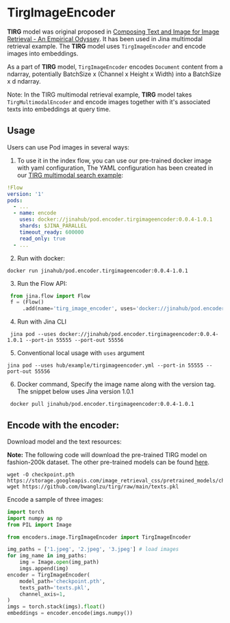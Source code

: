 # TirgImageEncoder

**TIRG** model was original proposed in [Composing Text and Image for Image Retrieval - An Empirical Odyssey](https://arxiv.org/abs/1812.07119).
It has been used in Jina multimodal retrieval example.
The **TIRG** model uses `TirgImageEncoder` and encode images into embeddings.

As a part of **TIRG** model,
`TirgImageEncoder` encodes `Document` content from a ndarray, potentially BatchSize x (Channel x Height x Width) into a BatchSize x d ndarray.

Note: In the TIRG multimodal retrieval example, **TIRG** model takes `TirgMultimodalEncoder` and encode images together with it's associated texts into embeddings at query time.

## Usage

Users can use Pod images in several ways:

1. To use it in the index flow, you can use our pre-trained docker image with yaml configuration, The YAML configuration has been created in our [TIRG multimodal search example](https://github.com/jina-ai/examples/blob/master/multimodal-search-tirg/flow-index.yml):

```yaml
!Flow
version: '1'
pods:
  - ...
  - name: encode
    uses: docker://jinahub/pod.encoder.tirgimageencoder:0.0.4-1.0.1
    shards: $JINA_PARALLEL
    timeout_ready: 600000
    read_only: true
  - ...
```

2. Run with docker:

```shell
docker run jinahub/pod.encoder.tirgimageencoder:0.0.4-1.0.1
```

3. Run the Flow API:

```python
 from jina.flow import Flow
 f = (Flow()
     .add(name='tirg_image_encoder', uses='docker://jinahub/pod.encoder.tirgimageencoder:0.0.4-1.0.1', port_in=55555, port_out=55556))
```

4. Run with Jina CLI

```shell
 jina pod --uses docker://jinahub/pod.encoder.tirgimageencoder:0.0.4-1.0.1 --port-in 55555 --port-out 55556
```

5. Conventional local usage with `uses` argument

```shell
jina pod --uses hub/example/tirgimageencoder.yml --port-in 55555 --port-out 55556
```

6. Docker command, Specify the image name along with the version tag.
   The snippet below uses Jina version 1.0.1

```shell
 docker pull jinahub/pod.encoder.tirgimageencoder:0.0.4-1.0.1
```

## Encode with the encoder:

Download model and the text resources:

**Note:** The following code will download the pre-trained TIRG model on fashion-200k dataset.
The other pre-trained models can be found [here](https://github.com/google/tirg#pretrained-models).


```shell
wget -O checkpoint.pth https://storage.googleapis.com/image_retrieval_css/pretrained_models/checkpoint_fashion200k.pth
wget https://github.com/bwanglzu/tirg/raw/main/texts.pkl
```

Encode a sample of three images:

```python
import torch
import numpy as np
from PIL import Image

from encoders.image.TirgImageEncoder import TirgImageEncoder

img_paths = ['1.jpeg', '2.jpeg', '3.jpeg'] # load images
for img_name in img_paths:
    img = Image.open(img_path)
    imgs.append(img)
encoder = TirgImageEncoder(
    model_path='checkpoint.pth',
    texts_path='texts.pkl',
    channel_axis=1,
)
imgs = torch.stack(imgs).float()
embeddings = encoder.encode(imgs.numpy())
```
